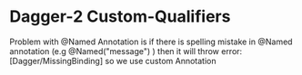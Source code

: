 # Dagger-2 Custom-Qualifiers

Problem with @Named Annotation is if there is spelling mistake in @Named annotation (e.g @Named("message") )
then it will throw error: [Dagger/MissingBinding] so we use custom Annotation

